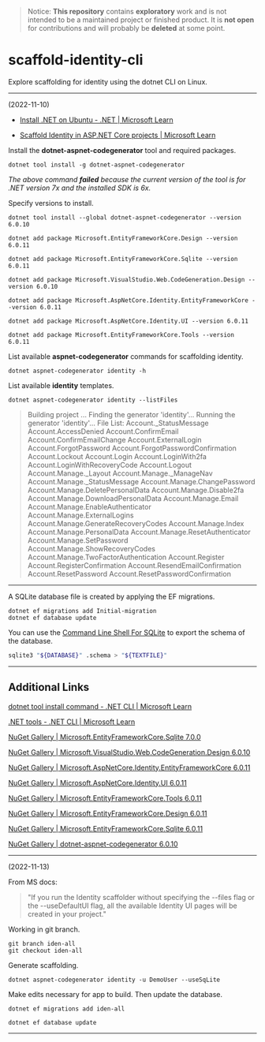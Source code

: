 > Notice: **This repository** contains **exploratory** work and is not intended to be a maintained project or finished product. It is **not open** for contributions and will probably be **deleted** at some point.

# scaffold-identity-cli

Explore scaffolding for identity using the dotnet CLI on Linux.

---

(2022-11-10)

- [Install .NET on Ubuntu - .NET | Microsoft Learn](https://learn.microsoft.com/en-us/dotnet/core/install/linux-ubuntu#2004)

- [Scaffold Identity in ASP.NET Core projects | Microsoft Learn](https://learn.microsoft.com/en-us/aspnet/core/security/authentication/scaffold-identity?view=aspnetcore-7.0&amp;tabs=netcore-cli)


Install the **dotnet-aspnet-codegenerator** tool and required packages.

    dotnet tool install -g dotnet-aspnet-codegenerator

*The above command **failed** because the current version of the tool is for .NET version 7x and the installed SDK is 6x.*

Specify versions to install.

    dotnet tool install --global dotnet-aspnet-codegenerator --version 6.0.10

    dotnet add package Microsoft.EntityFrameworkCore.Design --version 6.0.11

    dotnet add package Microsoft.EntityFrameworkCore.Sqlite --version 6.0.11

    dotnet add package Microsoft.VisualStudio.Web.CodeGeneration.Design --version 6.0.10

    dotnet add package Microsoft.AspNetCore.Identity.EntityFrameworkCore --version 6.0.11

    dotnet add package Microsoft.AspNetCore.Identity.UI --version 6.0.11

    dotnet add package Microsoft.EntityFrameworkCore.Tools --version 6.0.11

List available **aspnet-codegenerator** commands for scaffolding identity.

    dotnet aspnet-codegenerator identity -h

List available **identity** templates.

    dotnet aspnet-codegenerator identity --listFiles
    
>   Building project ...
    Finding the generator 'identity'...
    Running the generator 'identity'...
    File List:
    Account._StatusMessage
    Account.AccessDenied
    Account.ConfirmEmail
    Account.ConfirmEmailChange
    Account.ExternalLogin
    Account.ForgotPassword
    Account.ForgotPasswordConfirmation
    Account.Lockout
    Account.Login
    Account.LoginWith2fa
    Account.LoginWithRecoveryCode
    Account.Logout
    Account.Manage._Layout
    Account.Manage._ManageNav
    Account.Manage._StatusMessage
    Account.Manage.ChangePassword
    Account.Manage.DeletePersonalData
    Account.Manage.Disable2fa
    Account.Manage.DownloadPersonalData
    Account.Manage.Email
    Account.Manage.EnableAuthenticator
    Account.Manage.ExternalLogins
    Account.Manage.GenerateRecoveryCodes
    Account.Manage.Index
    Account.Manage.PersonalData
    Account.Manage.ResetAuthenticator
    Account.Manage.SetPassword
    Account.Manage.ShowRecoveryCodes
    Account.Manage.TwoFactorAuthentication
    Account.Register
    Account.RegisterConfirmation
    Account.ResendEmailConfirmation
    Account.ResetPassword
    Account.ResetPasswordConfirmation

---

A SQLite database file is created by applying the EF migrations.

    dotnet ef migrations add Initial-migration
    dotnet ef database update

You can use the [Command Line Shell For SQLite](https://www.sqlite.org/cli.html) to export the schema of the database.

```bash
sqlite3 "${DATABASE}" .schema > "${TEXTFILE}"
```

---

## Additional Links

[dotnet tool install command - .NET CLI | Microsoft Learn](https://learn.microsoft.com/en-us/dotnet/core/tools/dotnet-tool-install?source=recommendations)

[.NET tools - .NET CLI | Microsoft Learn](https://learn.microsoft.com/en-us/dotnet/core/tools/global-tools)

[NuGet Gallery | Microsoft.EntityFrameworkCore.Sqlite 7.0.0](https://www.nuget.org/packages/Microsoft.EntityFrameworkCore.Sqlite)

[NuGet Gallery | Microsoft.VisualStudio.Web.CodeGeneration.Design 6.0.10](https://www.nuget.org/packages/Microsoft.VisualStudio.Web.CodeGeneration.Design/6.0.10)

[NuGet Gallery | Microsoft.AspNetCore.Identity.EntityFrameworkCore 6.0.11](https://www.nuget.org/packages/Microsoft.AspNetCore.Identity.EntityFrameworkCore/6.0.11)

[NuGet Gallery | Microsoft.AspNetCore.Identity.UI 6.0.11](https://www.nuget.org/packages/Microsoft.AspNetCore.Identity.UI/6.0.11)

[NuGet Gallery | Microsoft.EntityFrameworkCore.Tools 6.0.11](https://www.nuget.org/packages/Microsoft.EntityFrameworkCore.Tools/6.0.11)

[NuGet Gallery | Microsoft.EntityFrameworkCore.Design 6.0.11](https://www.nuget.org/packages/Microsoft.EntityFrameworkCore.Design/6.0.11)

[NuGet Gallery | Microsoft.EntityFrameworkCore.Sqlite 6.0.11](https://www.nuget.org/packages/Microsoft.EntityFrameworkCore.Sqlite/6.0.11)

[NuGet Gallery | dotnet-aspnet-codegenerator 6.0.10](https://www.nuget.org/packages/dotnet-aspnet-codegenerator/6.0.10)

---

(2022-11-13)

From MS docs:

> "If you run the Identity scaffolder without specifying the --files flag or the --useDefaultUI flag, all the available Identity UI pages will be created in your project."

Working in git branch.

    git branch iden-all
    git checkout iden-all

Generate scaffolding.

    dotnet aspnet-codegenerator identity -u DemoUser --useSqLite

Make edits necessary for app to build. Then update the database.

    dotnet ef migrations add iden-all

    dotnet ef database update

---
